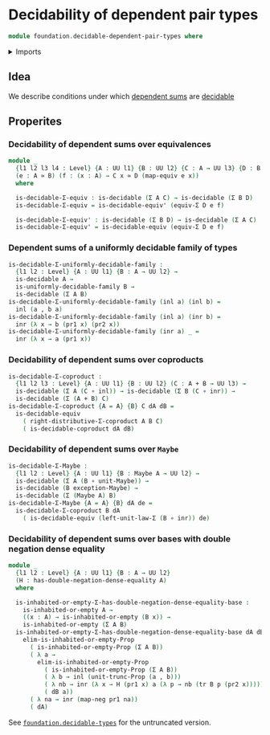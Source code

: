# Decidability of dependent pair types

```agda
module foundation.decidable-dependent-pair-types where
```

<details><summary>Imports</summary>

```agda
open import foundation.decidable-types
open import foundation.dependent-pair-types
open import foundation.irrefutable-equality
open import foundation.maybe
open import foundation.propositional-truncations
open import foundation.transport-along-identifications
open import foundation.type-arithmetic-coproduct-types
open import foundation.type-arithmetic-unit-type
open import foundation.uniformly-decidable-type-families
open import foundation.universe-levels

open import foundation-core.coproduct-types
open import foundation-core.equivalences
open import foundation-core.function-types
open import foundation-core.functoriality-dependent-pair-types
open import foundation-core.negation

open import logic.propositionally-decidable-types
```

</details>

## Idea

We describe conditions under which
[dependent sums](foundation.dependent-pair-types.md) are
[decidable](foundation.decidable-types.md)

## Properites

### Decidability of dependent sums over equivalences

```agda
module _
  {l1 l2 l3 l4 : Level} {A : UU l1} {B : UU l2} {C : A → UU l3} {D : B → UU l4}
  (e : A ≃ B) (f : (x : A) → C x ≃ D (map-equiv e x))
  where

  is-decidable-Σ-equiv : is-decidable (Σ A C) → is-decidable (Σ B D)
  is-decidable-Σ-equiv = is-decidable-equiv' (equiv-Σ D e f)

  is-decidable-Σ-equiv' : is-decidable (Σ B D) → is-decidable (Σ A C)
  is-decidable-Σ-equiv' = is-decidable-equiv (equiv-Σ D e f)
```

### Dependent sums of a uniformly decidable family of types

```agda
is-decidable-Σ-uniformly-decidable-family :
  {l1 l2 : Level} {A : UU l1} {B : A → UU l2} →
  is-decidable A →
  is-uniformly-decidable-family B →
  is-decidable (Σ A B)
is-decidable-Σ-uniformly-decidable-family (inl a) (inl b) =
  inl (a , b a)
is-decidable-Σ-uniformly-decidable-family (inl a) (inr b) =
  inr (λ x → b (pr1 x) (pr2 x))
is-decidable-Σ-uniformly-decidable-family (inr a) _ =
  inr (λ x → a (pr1 x))
```

### Decidability of dependent sums over coproducts

```agda
is-decidable-Σ-coproduct :
  {l1 l2 l3 : Level} {A : UU l1} {B : UU l2} (C : A + B → UU l3) →
  is-decidable (Σ A (C ∘ inl)) → is-decidable (Σ B (C ∘ inr)) →
  is-decidable (Σ (A + B) C)
is-decidable-Σ-coproduct {A = A} {B} C dA dB =
  is-decidable-equiv
    ( right-distributive-Σ-coproduct A B C)
    ( is-decidable-coproduct dA dB)
```

### Decidability of dependent sums over `Maybe`

```agda
is-decidable-Σ-Maybe :
  {l1 l2 : Level} {A : UU l1} {B : Maybe A → UU l2} →
  is-decidable (Σ A (B ∘ unit-Maybe)) →
  is-decidable (B exception-Maybe) →
  is-decidable (Σ (Maybe A) B)
is-decidable-Σ-Maybe {A = A} {B} dA de =
  is-decidable-Σ-coproduct B dA
    ( is-decidable-equiv (left-unit-law-Σ (B ∘ inr)) de)
```

### Decidability of dependent sums over bases with double negation dense equality

```agda
module _
  {l1 l2 : Level} {A : UU l1} {B : A → UU l2}
  (H : has-double-negation-dense-equality A)
  where

  is-inhabited-or-empty-Σ-has-double-negation-dense-equality-base :
    is-inhabited-or-empty A →
    ((x : A) → is-inhabited-or-empty (B x)) →
    is-inhabited-or-empty (Σ A B)
  is-inhabited-or-empty-Σ-has-double-negation-dense-equality-base dA dB =
    elim-is-inhabited-or-empty-Prop
      ( is-inhabited-or-empty-Prop (Σ A B))
      ( λ a →
        elim-is-inhabited-or-empty-Prop
          ( is-inhabited-or-empty-Prop (Σ A B))
          ( λ b → inl (unit-trunc-Prop (a , b)))
          ( λ nb → inr (λ x → H (pr1 x) a (λ p → nb (tr B p (pr2 x)))))
          ( dB a))
      ( λ na → inr (map-neg pr1 na))
      ( dA)
```

See [`foundation.decidable-types`](foundation.decidable-types.md) for the
untruncated version.

